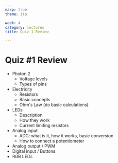 ```yaml
---
marp: true
theme: itp

week: 4
category: lectures
title: Quiz 1 Review

---
```


<!-- headingDivider: 2 -->

# Quiz #1 Review

* Photon 2
  * Voltage levels
  * Types of pins
* Electricity
  * Resistors
  * Basic concepts
  * Ohm's Law (do basic calculations)
* LEDs
  * Description
  * How they work
  * Current limiting resistors
* Analog input
  * ADC: what is it, how it works, basic conversion
  * How to connect a potentiometer
* Analog output / PWM
* Digital input / Buttons
* RGB LEDs
